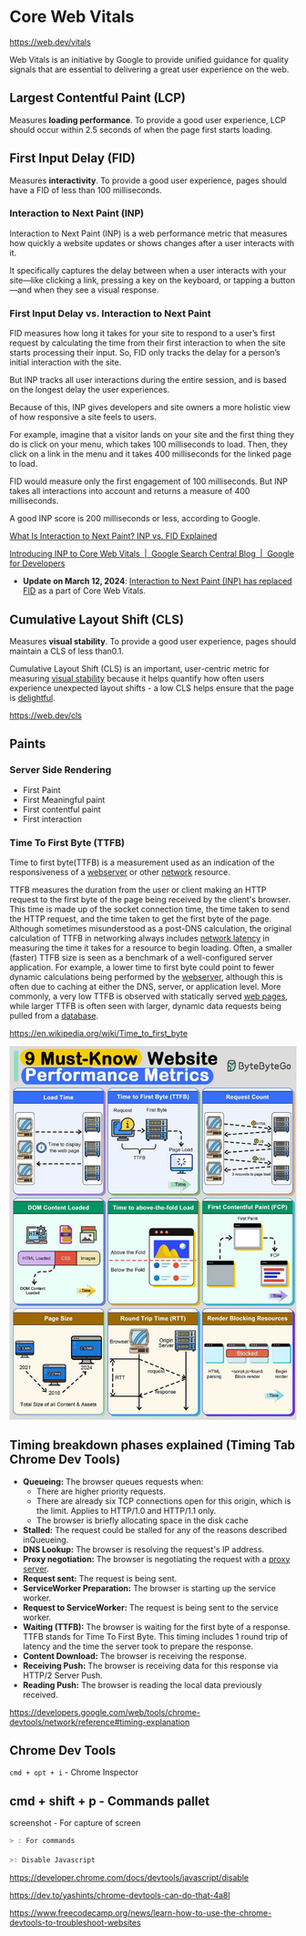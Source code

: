 # Core Web Vitals

https://web.dev/vitals

Web Vitals is an initiative by Google to provide unified guidance for quality signals that are essential to delivering a great user experience on the web.

## Largest Contentful Paint (LCP)

Measures **loading performance**. To provide a good user experience, LCP should occur within 2.5 seconds of when the page first starts loading.

## First Input Delay (FID)

Measures **interactivity**. To provide a good user experience, pages should have a FID of less than 100 milliseconds.

### Interaction to Next Paint (INP)

Interaction to Next Paint (INP) is a web performance metric that measures how quickly a website updates or shows changes after a user interacts with it.

It specifically captures the delay between when a user interacts with your site—like clicking a link, pressing a key on the keyboard, or tapping a button—and when they see a visual response.

### First Input Delay vs. Interaction to Next Paint

FID measures how long it takes for your site to respond to a user’s first request by calculating the time from their first interaction to when the site starts processing their input. So, FID only tracks the delay for a person’s initial interaction with the site.

But INP tracks all user interactions during the entire session, and is based on the longest delay the user experiences.

Because of this, INP gives developers and site owners a more holistic view of how responsive a site feels to users.

For example, imagine that a visitor lands on your site and the first thing they do is click on your menu, which takes 100 milliseconds to load. Then, they click on a link in the menu and it takes 400 milliseconds for the linked page to load.

FID would measure only the first engagement of 100 milliseconds. But INP takes all interactions into account and returns a measure of 400 milliseconds.

A good INP score is 200 milliseconds or less, according to Google.

[What Is Interaction to Next Paint? INP vs. FID Explained](https://www.semrush.com/blog/google-inp/)

[Introducing INP to Core Web Vitals  |  Google Search Central Blog  |  Google for Developers](https://developers.google.com/search/blog/2023/05/introducing-inp)

- **Update on March 12, 2024**: [Interaction to Next Paint (INP) has replaced FID](https://web.dev/blog/inp-cwv-launch) as a part of Core Web Vitals.

## Cumulative Layout Shift (CLS)

Measures **visual stability**. To provide a good user experience, pages should maintain a CLS of less than0.1.

Cumulative Layout Shift (CLS) is an important, user-centric metric for measuring [visual stability](https://web.dev/user-centric-performance-metrics/#types-of-metrics) because it helps quantify how often users experience unexpected layout shifts - a low CLS helps ensure that the page is [delightful](https://web.dev/user-centric-performance-metrics/#questions).

https://web.dev/cls

## Paints

### Server Side Rendering

- First Paint
- First Meaningful paint
- First contentful paint
- First interaction

### Time To First Byte (TTFB)

Time to first byte(TTFB) is a measurement used as an indication of the responsiveness of a [webserver](https://en.wikipedia.org/wiki/Webserver) or other [network](https://en.wikipedia.org/wiki/Computer_network) resource.

TTFB measures the duration from the user or client making an HTTP request to the first byte of the page being received by the client's browser. This time is made up of the socket connection time, the time taken to send the HTTP request, and the time taken to get the first byte of the page. Although sometimes misunderstood as a post-DNS calculation, the original calculation of TTFB in networking always includes [network latency](https://en.wikipedia.org/wiki/Network_latency) in measuring the time it takes for a resource to begin loading. Often, a smaller (faster) TTFB size is seen as a benchmark of a well-configured server application. For example, a lower time to first byte could point to fewer dynamic calculations being performed by the [webserver](https://en.wikipedia.org/wiki/Dynamic_web_page), although this is often due to caching at either the DNS, server, or application level. More commonly, a very low TTFB is observed with statically served [web pages](https://en.wikipedia.org/wiki/Web_page), while larger TTFB is often seen with larger, dynamic data requests being pulled from a [database](https://en.wikipedia.org/wiki/Database).

https://en.wikipedia.org/wiki/Time_to_first_byte

![Website Performance Metrics](../../media/Pasted%20image%2020240321200938.jpg)

## Timing breakdown phases explained (Timing Tab Chrome Dev Tools)

- **Queueing:** The browser queues requests when:
    - There are higher priority requests.
    - There are already six TCP connections open for this origin, which is the limit. Applies to HTTP/1.0 and HTTP/1.1 only.
    - The browser is briefly allocating space in the disk cache
- **Stalled:** The request could be stalled for any of the reasons described inQueueing.
- **DNS Lookup:** The browser is resolving the request's IP address.
- **Proxy negotiation:** The browser is negotiating the request with a [proxy server](https://en.wikipedia.org/wiki/Proxy_server).
- **Request sent:** The request is being sent.
- **ServiceWorker Preparation:** The browser is starting up the service worker.
- **Request to ServiceWorker:** The request is being sent to the service worker.
- **Waiting (TTFB):** The browser is waiting for the first byte of a response. TTFB stands for Time To First Byte. This timing includes 1 round trip of latency and the time the server took to prepare the response.
- **Content Download:** The browser is receiving the response.
- **Receiving Push:** The browser is receiving data for this response via HTTP/2 Server Push.
- **Reading Push:** The browser is reading the local data previously received.

https://developers.google.com/web/tools/chrome-devtools/network/reference#timing-explanation

## Chrome Dev Tools

`cmd + opt + i` - Chrome Inspector

## cmd + shift + p - Commands pallet

screenshot - For capture of screen

```js
> : For commands

>: Disable Javascript
```

https://developer.chrome.com/docs/devtools/javascript/disable

https://dev.to/yashints/chrome-devtools-can-do-that-4a8l

https://www.freecodecamp.org/news/learn-how-to-use-the-chrome-devtools-to-troubleshoot-websites

